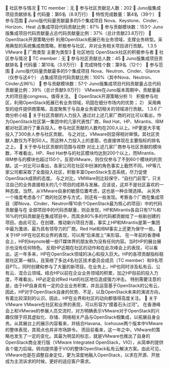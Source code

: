 	社区参与情况
	TC member：无
	参与社区贡献总人数：202
	Juno版集成项目贡献排名
	代码量：第6名（8.9万行）
	特性完成数量：第4名（39个）
	参与范围
	Juno版代码量贡献最多的5个集成项目
Nova、Keystone、Cinder、Horizon、Heat
占集成项目代码贡献比例：87%
	参与贡献模块数：153个
Juno版集成项目代码贡献量占总代码贡献量比例：37%（总计贡献23.8万行）
	OpenStack开源策略分析
利用OpenStack拓展已有业务领域，支撑业务转型。采用典型的系统集成商策略，积极参与社区，并对业务相关项目进行贡献。
1.3.5	VMware
	厂商类型
	主要为类型3
	社区地位
	OpenStack社区的积极参与者
	社区参与情况
	TC member：无
	参与社区贡献总人数：45
	Juno版集成项目贡献排名
	代码量：第10名（3.9万行）
	完成特性个数：第9名（12个）
	参与范围
	Juno版代码量贡献最多的5个集成项目
Nova、Neutron、Cinder、Glance（仅参与这4个）
占集成项目代码贡献比例：100%（其中Nova、Neutron、Cinder占96%）
	参与贡献模块数：57个
Juno版集成项目代码贡献量占总代码贡献量比例：39%（总计贡献9.9万行）
VMware在Juno版本周期中，贡献量最大的项目是congress。值得关注。
	OpenStack开源策略分析
1）	积极参与社区，利用OpenStack拓展已有业务领域，巩固在细分市场内的优势；
2）	采用典型的组件提供商策略，高度聚焦于与自身业务密切相关的领域进行贡献。
1.3.6	厂商分析小结
	关于社区贡献的人力投入
通过对上述几家厂商的对比可以看出，作为OpenStack社区第一集团中的几家代表性厂商，Red Hat、HP、Mirantis、IBM都对社区进行了重兵投入。参与社区贡献的人数均在200人以上。HP更是大手笔投入了300余人参与社区贡献。
与之对比，VMware则显得相对审慎。其社区贡献人数仅为不到50人。而这种人力投入上的差距，也直接体现在主要指标的排名之上。
	关于参与社区贡献的范围与视野
对比上述几家厂商参与社区贡献的模块数，不难看出，HP、Red Hat参与的社区模块均达到200个以上，而Mirantis、IBM参与的模块也超过150个。反观VMware，则仅仅参与了不到60个模块的的贡献。这一对比可以看出，各家公司在社区中扮演的角色事实上截然不同。HP等几家公司都采取了全面投入社区，积极丰富OpenStack生态系统，尽力促使OpenStack成熟的态度。
与之对比，VMWare则比较保守，“自扫门前雪”，只关注自己的业务直接相关的几个项目的成熟与发展。应该说，这并不是社区喜欢的一种态度。当然，从VMware自身的敏感位置考虑，这也是一种合理选择。
从另外一个维度考虑各个厂商的社区参与方式，则还有一些发现。考察各个厂商在集成项目（即Nova、Cinder、Neutron等10余个OpenStack最为核心的项目）中的代码贡献量与在
全部项目中的代码贡献量，则会发现，HP和Mirantis各自只有17%和16%的代码贡献是在集成项目中，而其余80%多的代码都贡献给了一些新创建的项目。由此可见，在创建、推动新兴项目方面，事实上HP和Mirantis是第一集团中最为激进、最为具有领导力的厂商。Red Hat和IBM事实上还更为保守一些。
	关于HP
HP在社区和业界的表现，可以用“后来居上”来形容。
在一年前的香港峰会上，HP的keynote被一些IT媒体界的朋友称为没有任何内容。当时HP的展台展示也没有任何特色。
反观HP近期在社区的动作和在此次峰会上的表现，可以看出，这一年多来，HP在OpenStack领域的决心和投入巨大。HP的各项贡献指标稳居社区第一梯队，且笼络了多达4名社区技术委员会成员（TC member）和9名项目PTL，同时创建和参与了大量的新项目。在业务上，HP也同时涉及私有云、公有云、混合云领域。结合HP以前在企业业务领域的积累，加之HP目前的投入力度，不难看出，HP必定会对Red Hat的社区地位造成强力冲击。
特别需要注意的是，由于HP自身具有一定的企业业务积累，并且运营基于OpenStack的公有云，因此，HP对于OpenStack自身的优势、不足，以及OpenStack未来的演进方向，有着比较深刻的认识。因此，HP在业界和社区的动向都值得高度关注。
	关于VMware
VMware在社区和业界的表现，可以形容为“摸着石头过河”。
在香港峰会上和VMwrae的参展人员交流时，对方明确表示VMware对于OpenStack的兴趣仅限于将其虚拟化、存储、网络相关产品与OpenStack相集成，以拓展自身业务。从其展台上的展示内容看来，并结合Havana、Icehouse两个版本中VMware的整体表现，其观点也并非市场辞令。
而目前看来，这一年之中，VMware的策略也发生了一定的变化。其最为明显的标志，就是VMware也推出了自身的OpenStack商业发行版（VMware Integrated OpenStack，VIO），从简单的提供各个能力后端，转向提供基于VIO的整体OpenStack私有云解决方案。由此可见，VMware也是在调整自身定位，更为深度地融入OpenStack，以求在开源、开放成为主流诉求的时候，更好的适应客户需求。
